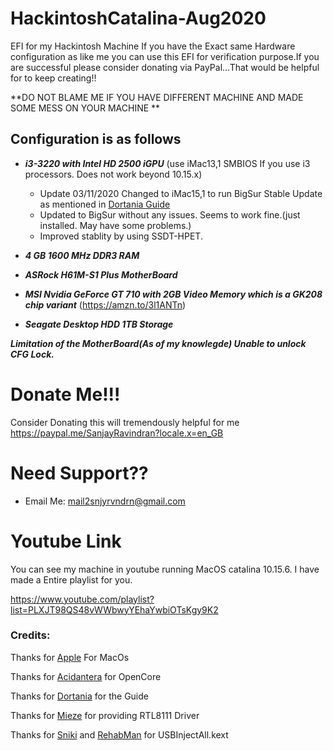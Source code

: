 # HackintoshCatalina-Aug2020
EFI for my Hackintosh Machine
If you have the Exact same Hardware configuration as like me you can use this EFI for verification purpose.If you are successful please consider donating via PayPal...That would be helpful for to keep creating!!

**DO NOT BLAME ME IF YOU HAVE DIFFERENT MACHINE AND MADE SOME MESS ON YOUR MACHINE **

## Configuration is as follows ##

 - ***i3-3220 with Intel HD 2500 iGPU*** (use iMac13,1 SMBIOS If you use i3 processors. Does not work beyond 10.15.x)
   - Update 03/11/2020 Changed to iMac15,1 to run BigSur Stable Update as mentioned in [Dortania Guide](https://dortania.github.io/OpenCore-Install-Guide/config.plist/ivy-bridge.html#platforminfo "Dortania Guide")
   - Updated to BigSur without any issues. Seems to work fine.(just installed. May have some problems.)
   - Improved stablity by using SSDT-HPET.
 
- ***4 GB 1600 MHz DDR3 RAM***
 
- ***ASRock H61M-S1 Plus MotherBoard***
 
- ***MSI Nvidia GeForce GT 710 with 2GB Video Memory which is a GK208 chip variant*** (https://amzn.to/3l1ANTn)
 
- ***Seagate Desktop HDD 1TB Storage***

***Limitation of the MotherBoard(As of my knowlegde) Unable to unlock CFG Lock.***
 
 # Donate Me!!!
 
Consider Donating this will tremendously helpful for me
https://paypal.me/SanjayRavindran?locale.x=en_GB


# Need Support??

- Email Me: mail2snjyrvndrn@gmail.com

# Youtube Link

You can see my machine in youtube running MacOS catalina 10.15.6. I have made a Entire playlist for you.

https://www.youtube.com/playlist?list=PLXJT98QS48vWWbwyYEhaYwbiOTsKgy9K2


### Credits:

Thanks for [Apple](https://www.apple.com/ "Apple") For MacOs

Thanks for [Acidantera](https://github.com/acidanthera "Acidantera") for OpenCore

Thanks for [Dortania](https://dortania.github.io/OpenCore-Install-Guide/ "Dortania") for the Guide

Thanks for [Mieze](https://github.com/Mieze "Mieze") for providing RTL8111 Driver

Thanks for [Sniki](https://github.com/Sniki "Sniki") and [RehabMan](https://github.com/RehabMan "RehabMan") for USBInjectAll.kext
